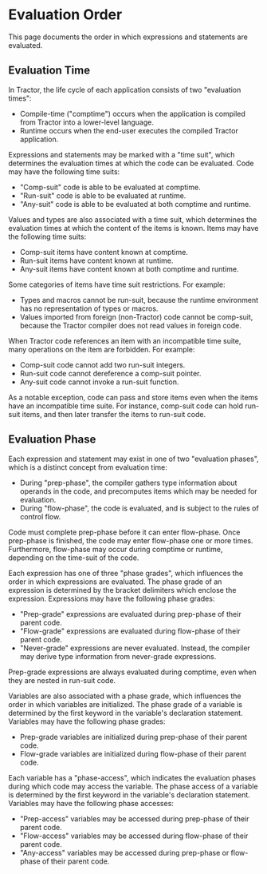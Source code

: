 
# Evaluation Order

This page documents the order in which expressions and statements are evaluated.

## Evaluation Time

In Tractor, the life cycle of each application consists of two "evaluation times":

* Compile-time ("comptime") occurs when the application is compiled from Tractor into a lower-level language.
* Runtime occurs when the end-user executes the compiled Tractor application.

Expressions and statements may be marked with a "time suit", which determines the evaluation times at which the code can be evaluated. Code may have the following time suits:

* "Comp-suit" code is able to be evaluated at comptime.
* "Run-suit" code is able to be evaluated at runtime.
* "Any-suit" code is able to be evaluated at both comptime and runtime.

Values and types are also associated with a time suit, which determines the evaluation times at which the content of the items is known. Items may have the following time suits:

* Comp-suit items have content known at comptime.
* Run-suit items have content known at runtime.
* Any-suit items have content known at both comptime and runtime.

Some categories of items have time suit restrictions. For example:

* Types and macros cannot be run-suit, because the runtime environment has no representation of types or macros.
* Values imported from foreign (non-Tractor) code cannot be comp-suit, because the Tractor compiler does not read values in foreign code.

When Tractor code references an item with an incompatible time suite, many operations on the item are forbidden. For example:

* Comp-suit code cannot add two run-suit integers.
* Run-suit code cannot dereference a comp-suit pointer.
* Any-suit code cannot invoke a run-suit function.

As a notable exception, code can pass and store items even when the items have an incompatible time suite. For instance, comp-suit code can hold run-suit items, and then later transfer the items to run-suit code.

## Evaluation Phase

Each expression and statement may exist in one of two "evaluation phases", which is a distinct concept from evaluation time:

* During "prep-phase", the compiler gathers type information about operands in the code, and precomputes items which may be needed for evaluation.
* During "flow-phase", the code is evaluated, and is subject to the rules of control flow.

Code must complete prep-phase before it can enter flow-phase. Once prep-phase is finished, the code may enter flow-phase one or more times. Furthermore, flow-phase may occur during comptime or runtime, depending on the time-suit of the code.

Each expression has one of three "phase grades", which influences the order in which expressions are evaluated. The phase grade of an expression is determined by the bracket delimiters which enclose the expression. Expressions may have the following phase grades:

* "Prep-grade" expressions are evaluated during prep-phase of their parent code.
* "Flow-grade" expressions are evaluated during flow-phase of their parent code.
* "Never-grade" expressions are never evaluated. Instead, the compiler may derive type information from never-grade expressions.

Prep-grade expressions are always evaluated during comptime, even when they are nested in run-suit code.

Variables are also associated with a phase grade, which influences the order in which variables are initialized. The phase grade of a variable is determined by the first keyword in the variable's declaration statement. Variables may have the following phase grades:

* Prep-grade variables are initialized during prep-phase of their parent code.
* Flow-grade variables are initialized during flow-phase of their parent code.

Each variable has a "phase-access", which indicates the evaluation phases during which code may access the variable. The phase access of a variable is determined by the first keyword in the variable's declaration statement. Variables may have the following phase accesses:

* "Prep-access" variables may be accessed during prep-phase of their parent code.
* "Flow-access" variables may be accessed during flow-phase of their parent code.
* "Any-access" variables may be accessed during prep-phase or flow-phase of their parent code.


